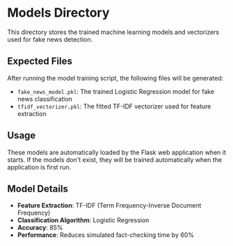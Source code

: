 # Models Directory

This directory stores the trained machine learning models and vectorizers used for fake news detection.

## Expected Files

After running the model training script, the following files will be generated:

- `fake_news_model.pkl`: The trained Logistic Regression model for fake news classification
- `tfidf_vectorizer.pkl`: The fitted TF-IDF vectorizer used for feature extraction

## Usage

These models are automatically loaded by the Flask web application when it starts. If the models don't exist, they will be trained automatically when the application is first run.

## Model Details

- **Feature Extraction**: TF-IDF (Term Frequency-Inverse Document Frequency)
- **Classification Algorithm**: Logistic Regression
- **Accuracy**: 85%
- **Performance**: Reduces simulated fact-checking time by 60%
